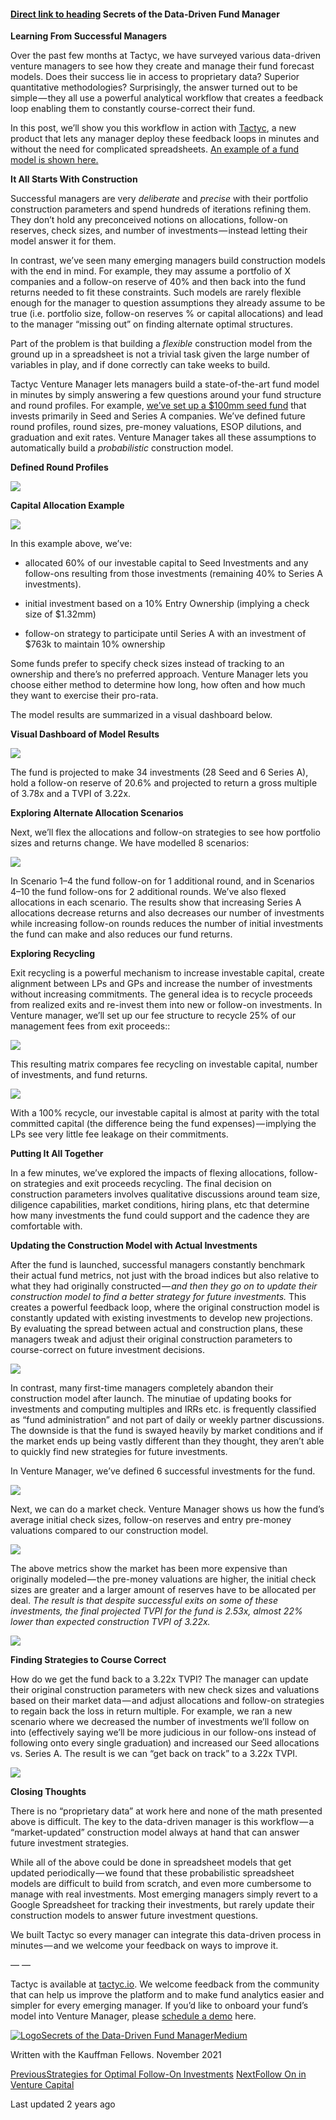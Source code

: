 #### [Direct link to heading](https://blog.tactyc.io/secrets-of-the-data-driven-fund-manager\#cb50)    Secrets of the Data-Driven Fund Manager

**Learning From Successful Managers**

Over the past few months at Tactyc, we have surveyed various data-driven venture managers to see how they create and manage their fund forecast models. Does their success lie in access to proprietary data? Superior quantitative methodologies? Surprisingly, the answer turned out to be simple — they all use a powerful analytical workflow that creates a feedback loop enabling them to constantly course-correct their fund.

In this post, we’ll show you this workflow in action with [Tactyc](http://tactyc.io/), a new product that lets any manager deploy these feedback loops in minutes and without the need for complicated spreadsheets. [An example of a fund model is shown here.](https://vc.tactyc.io/published/uIM6t9co-)

**It All Starts With Construction**

Successful managers are very _deliberate_ and _precise_ with their portfolio construction parameters and spend hundreds of iterations refining them. They don’t hold any preconceived notions on allocations, follow-on reserves, check sizes, and number of investments — instead letting their model answer it for them.

In contrast, we’ve seen many emerging managers build construction models with the end in mind. For example, they may assume a portfolio of X companies and a follow-on reserve of 40% and then back into the fund returns needed to fit these constraints. Such models are rarely flexible enough for the manager to question assumptions they already assume to be true (i.e. portfolio size, follow-on reserves % or capital allocations) and lead to the manager “missing out” on finding alternate optimal structures.

Part of the problem is that building a _flexible_ construction model from the ground up in a spreadsheet is not a trivial task given the large number of variables in play, and if done correctly can take weeks to build.

Tactyc Venture Manager lets managers build a state-of-the-art fund model in minutes by simply answering a few questions around your fund structure and round profiles. For example, [we’ve set up a $100mm seed fund](https://vc.tactyc.io/published/uIM6t9co-) that invests primarily in Seed and Series A companies. We’ve defined future round profiles, round sizes, pre-money valuations, ESOP dilutions, and graduation and exit rates. Venture Manager takes all these assumptions to automatically build a _probabilistic_ construction model.

**Defined Round Profiles**

![](https://blog.tactyc.io/~gitbook/image?url=https%3A%2F%2Fcdn-images-1.medium.com%2Fmax%2F800%2F0*HmXHtgqsQUC0Hz4h&width=768&dpr=4&quality=100&sign=128d7dfe&sv=2)

**Capital Allocation Example**

![](https://blog.tactyc.io/~gitbook/image?url=https%3A%2F%2Fcdn-images-1.medium.com%2Fmax%2F800%2F0*RynJIzkJ30rBvqXB&width=768&dpr=4&quality=100&sign=208001f4&sv=2)

In this example above, we’ve:

- allocated 60% of our investable capital to Seed Investments and any follow-ons resulting from those investments (remaining 40% to Series A investments).

- initial investment based on a 10% Entry Ownership (implying a check size of $1.32mm)

- follow-on strategy to participate until Series A with an investment of $763k to maintain 10% ownership


Some funds prefer to specify check sizes instead of tracking to an ownership and there’s no preferred approach. Venture Manager lets you choose either method to determine how long, how often and how much they want to exercise their pro-rata.

The model results are summarized in a visual dashboard below.

**Visual Dashboard of Model Results**

![](https://blog.tactyc.io/~gitbook/image?url=https%3A%2F%2Fcdn-images-1.medium.com%2Fmax%2F800%2F0*9FyPmH7mE64HF9hT&width=768&dpr=4&quality=100&sign=dbbf014a&sv=2)

The fund is projected to make 34 investments (28 Seed and 6 Series A), hold a follow-on reserve of 20.6% and projected to return a gross multiple of 3.78x and a TVPI of 3.22x.

**Exploring Alternate Allocation Scenarios**

Next, we’ll flex the allocations and follow-on strategies to see how portfolio sizes and returns change. We have modelled 8 scenarios:

![](https://blog.tactyc.io/~gitbook/image?url=https%3A%2F%2Fcdn-images-1.medium.com%2Fmax%2F800%2F0*ZjVqi1GEj6SC8eT8&width=768&dpr=4&quality=100&sign=b99f2e61&sv=2)

In Scenario 1–4 the fund follow-on for 1 additional round, and in Scenarios 4–10 the fund follow-ons for 2 additional rounds. We’ve also flexed allocations in each scenario. The results show that increasing Series A allocations decrease returns and also decreases our number of investments while increasing follow-on rounds reduces the number of initial investments the fund can make and also reduces our fund returns.

**Exploring Recycling**

Exit recycling is a powerful mechanism to increase investable capital, create alignment between LPs and GPs and increase the number of investments without increasing commitments. The general idea is to recycle proceeds from realized exits and re-invest them into new or follow-on investments. In Venture manager, we’ll set up our fee structure to recycle 25% of our management fees from exit proceeds::

![](https://blog.tactyc.io/~gitbook/image?url=https%3A%2F%2Fcdn-images-1.medium.com%2Fmax%2F800%2F0*FeBihnmeAby8zt5v&width=768&dpr=4&quality=100&sign=b6b049f4&sv=2)

This resulting matrix compares fee recycling on investable capital, number of investments, and fund returns.

![](https://blog.tactyc.io/~gitbook/image?url=https%3A%2F%2Fcdn-images-1.medium.com%2Fmax%2F800%2F0*T87Dh9JLwxQ-OXKo&width=768&dpr=4&quality=100&sign=232734e1&sv=2)

With a 100% recycle, our investable capital is almost at parity with the total committed capital (the difference being the fund expenses) — implying the LPs see very little fee leakage on their commitments.

**Putting It All Together**

In a few minutes, we’ve explored the impacts of flexing allocations, follow-on strategies and exit proceeds recycling. The final decision on construction parameters involves qualitative discussions around team size, diligence capabilities, market conditions, hiring plans, etc that determine how many investments the fund could support and the cadence they are comfortable with.

**Updating the Construction Model with Actual Investments**

After the fund is launched, successful managers constantly benchmark their actual fund metrics, not just with the broad indices but also relative to what they had originally constructed _— and then they go on to update their construction model to find a better strategy for future investments._ This creates a powerful feedback loop, where the original construction model is constantly updated with existing investments to develop new projections. By evaluating the spread between actual and construction plans, these managers tweak and adjust their original construction parameters to course-correct on future investment decisions.

![](https://blog.tactyc.io/~gitbook/image?url=https%3A%2F%2Fcdn-images-1.medium.com%2Fmax%2F800%2F0*2WiDxgFrySFHDV2H&width=768&dpr=4&quality=100&sign=3cf3ced2&sv=2)

In contrast, many first-time managers completely abandon their construction model after launch. The minutiae of updating books for investments and computing multiples and IRRs etc. is frequently classified as “fund administration” and not part of daily or weekly partner discussions. The downside is that the fund is swayed heavily by market conditions and if the market ends up being vastly different than they thought, they aren’t able to quickly find new strategies for future investments.

In Venture Manager, we’ve defined 6 successful investments for the fund.

![](https://blog.tactyc.io/~gitbook/image?url=https%3A%2F%2Fcdn-images-1.medium.com%2Fmax%2F800%2F0*w6zv_hqRc9hv0klB&width=768&dpr=4&quality=100&sign=94ef52b3&sv=2)

Next, we can do a market check. Venture Manager shows us how the fund’s average initial check sizes, follow-on reserves and entry pre-money valuations compared to our construction model.

![](https://blog.tactyc.io/~gitbook/image?url=https%3A%2F%2Fcdn-images-1.medium.com%2Fmax%2F800%2F0*nTmhWWxGpmg8cISr&width=768&dpr=4&quality=100&sign=b89016ba&sv=2)

The above metrics show the market has been more expensive than originally modeled — the pre-money valuations are higher, the initial check sizes are greater and a larger amount of reserves have to be allocated per deal. _The result is that despite successful exits on some of these investments, the final projected TVPI for the fund is 2.53x, almost 22% lower than expected construction TVPI of 3.22x._

![](https://blog.tactyc.io/~gitbook/image?url=https%3A%2F%2Fcdn-images-1.medium.com%2Fmax%2F800%2F0*10unGNTbeuWgenBI&width=768&dpr=4&quality=100&sign=7ffe91b8&sv=2)

**Finding Strategies to Course Correct**

How do we get the fund back to a 3.22x TVPI? The manager can update their original construction parameters with new check sizes and valuations based on their market data — and adjust allocations and follow-on strategies to regain back the loss in return multiple. For example, we ran a new scenario where we decreased the number of investments we’ll follow on into (effectively saying we’ll be more judicious in our follow-ons instead of following onto every single graduation) and increased our Seed allocations vs. Series A. The result is we can “get back on track” to a 3.22x TVPI.

![](https://blog.tactyc.io/~gitbook/image?url=https%3A%2F%2Fcdn-images-1.medium.com%2Fmax%2F800%2F0*-DnABBU_YYilBJSx&width=768&dpr=4&quality=100&sign=b1742cb3&sv=2)

**Closing Thoughts**

There is no “proprietary data” at work here and none of the math presented above is difficult. The key to the data-driven manager is this workflow — a “market-updated” construction model always at hand that can answer future investment strategies.

While all of the above could be done in spreadsheet models that get updated periodically — we found that these probabilistic spreadsheet models are difficult to build from scratch, and even more cumbersome to manage with real investments. Most emerging managers simply revert to a Google Spreadsheet for tracking their investments, but rarely update their construction models to answer future investment questions.

We built Tactyc so every manager can integrate this data-driven process in minutes — and we welcome your feedback on ways to improve it.

— —

Tactyc is available at [tactyc.io](https://blog.tactyc.io/www.tactyc.io). We welcome feedback from the community that can help us improve the platform and to make fund analytics easier and simpler for every emerging manager. If you’d like to onboard your fund’s model into Venture Manager, please [schedule a demo](https://calendly.com/tactyc/demo) here.

[![Logo](https://blog.tactyc.io/~gitbook/image?url=https%3A%2F%2Fmiro.medium.com%2Fv2%2Fresize%3Afill%3A152%3A152%2F1*sHhtYhaCe2Uc3IU0IgKwIQ.png&width=20&dpr=4&quality=100&sign=c2b8cbbb&sv=2)Secrets of the Data-Driven Fund ManagerMedium](https://kauffman-fellows.medium.com/secrets-of-the-data-driven-fund-manager-10ceb5871e56)

Written with the Kauffman Fellows. November 2021

[PreviousStrategies for Optimal Follow-On Investments](https://blog.tactyc.io/strategies-for-optimal-follow-on-investments) [NextFollow On in Venture Capital](https://blog.tactyc.io/follow-on-in-venture-capital)

Last updated 2 years ago